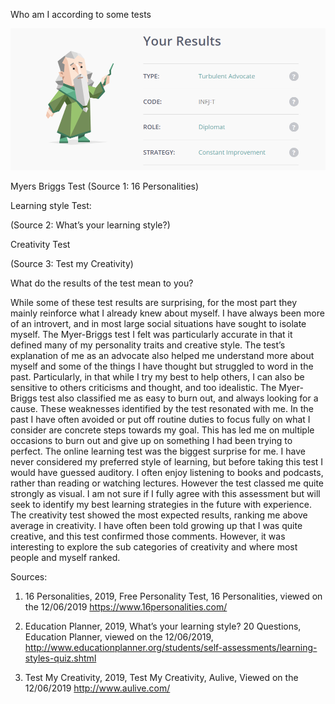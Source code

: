 Who am I according to some tests



![Myers Briggs Image](MyersBriggs.png)

Myers Briggs Test
(Source 1: 16 Personalities) 

Learning style Test: 

 
(Source 2: What’s your learning style?) 



Creativity Test 
 
(Source 3: Test my Creativity) 

What do the results of the test mean to you? 

While some of these test results are surprising, for the most part they mainly reinforce what I already knew about myself. I have always been more of an introvert, and in most large social situations have sought to isolate myself. The Myer-Briggs test I felt was particularly accurate in that it defined many of my personality traits and creative style. The test’s explanation of me as an advocate also helped me understand more about myself and some of the things I have thought but struggled to word in the past. Particularly, in that while I try my best to help others, I can also be sensitive to others criticisms and thought, and too idealistic. The Myer-Briggs test also classified me as easy to burn out, and always looking for a cause. These weaknesses identified by the test resonated with me. In the past I have often avoided or put off routine duties to focus fully on what I consider are concrete steps towards my goal. This has led me on multiple occasions to burn out and give up on something I had been trying to perfect. 
The online learning test was the biggest surprise for me. I have never considered my preferred style of learning, but before taking this test I would have guessed auditory. I often enjoy listening to books and podcasts, rather than reading or watching lectures. However the test classed me quite strongly as visual. I am not sure if I fully agree with this assessment but will seek to identify my best learning strategies in the future with experience. 
The creativity test showed the most expected results, ranking me above average in creativity. I have often been told growing up that I was quite creative, and this test confirmed those comments. However, it was interesting to explore the sub categories of creativity and where most people and myself ranked. 


Sources: 
1.	16 Personalities, 2019, Free Personality Test, 16 Personalities, viewed on the 12/06/2019 https://www.16personalities.com/

2.	Education Planner, 2019, What’s your learning style? 20 Questions, Education Planner, viewed on the 12/06/2019, http://www.educationplanner.org/students/self-assessments/learning-styles-quiz.shtml

3.	Test My Creativity, 2019, Test My Creativity, Aulive, Viewed on the 12/06/2019 http://www.aulive.com/ 
